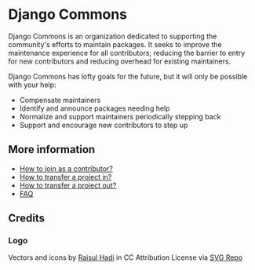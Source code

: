 # Django Commons

Django Commons is an organization dedicated to supporting the
community's efforts to maintain packages. It seeks to improve the
maintenance experience for all contributors; reducing the barrier
to entry for new contributors and reducing overhead for existing
maintainers.

Django Commons has lofty goals for the future, but it will only be
possible with your help:

- Compensate maintainers
- Identify and announce packages needing help
- Normalize and support maintainers periodically stepping back
- Support and encourage new contributors to step up

## More information

- [How to join as a contributor?](https://github.com/django-commons/membership/blob/main/README.md#how-to-join-as-a-contributor)
- [How to transfer a project in?](https://github.com/django-commons/membership/blob/main/README.md#how-to-transfer-a-project-in)
- [How to transfer a project out?](https://github.com/django-commons/membership/blob/main/README.md#how-to-transfer-a-project-out)
- [FAQ](https://github.com/django-commons/membership/blob/main/README.md#faq)

## Credits

### Logo

Vectors and icons by [Raisul Hadi](https://dribbble.com/Broc_Simp?ref=svgrepo.com) in CC Attribution License via [SVG Repo](https://www.svgrepo.com/)
